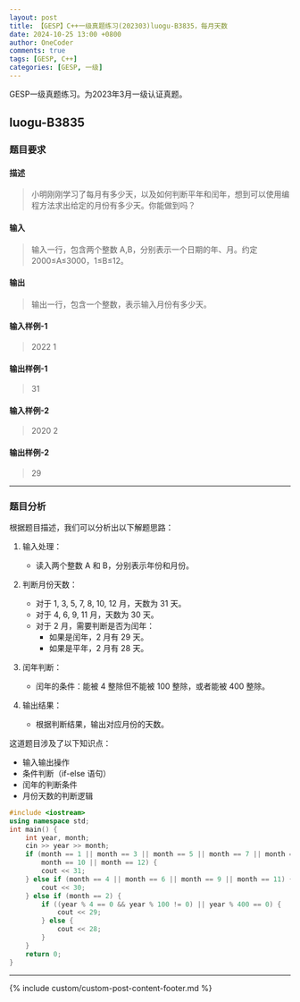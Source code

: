 ```yaml
---
layout: post
title: 【GESP】C++一级真题练习(202303)luogu-B3835，每月天数
date: 2024-10-25 13:00 +0800
author: OneCoder
comments: true
tags: [GESP, C++]
categories: [GESP, 一级]
---
```

GESP一级真题练习。为2023年3月一级认证真题。

<!--more-->

## luogu-B3835

### 题目要求

#### 描述

>小明刚刚学习了每月有多少天，以及如何判断平年和闰年，想到可以使用编程方法求出给定的月份有多少天。你能做到吗？

#### 输入

>输入一行，包含两个整数 A,B，分别表示一个日期的年、月。约定 2000≤A≤3000，1≤B≤12。

#### 输出

>输出一行，包含一个整数，表示输入月份有多少天。

#### 输入样例-1

>2022 1

#### 输出样例-1

>31

#### 输入样例-2

>2020 2

#### 输出样例-2

>29

---

### 题目分析

根据题目描述，我们可以分析出以下解题思路：

1. 输入处理：
   - 读入两个整数 A 和 B，分别表示年份和月份。

2. 判断月份天数：
   - 对于 1, 3, 5, 7, 8, 10, 12 月，天数为 31 天。
   - 对于 4, 6, 9, 11 月，天数为 30 天。
   - 对于 2 月，需要判断是否为闰年：
     - 如果是闰年，2 月有 29 天。
     - 如果是平年，2 月有 28 天。

3. 闰年判断：
   - 闰年的条件：能被 4 整除但不能被 100 整除，或者能被 400 整除。

4. 输出结果：
   - 根据判断结果，输出对应月份的天数。

这道题目涉及了以下知识点：

- 输入输出操作
- 条件判断（if-else 语句）
- 闰年的判断条件
- 月份天数的判断逻辑

```cpp
#include <iostream>
using namespace std;
int main() {
    int year, month;
    cin >> year >> month;
    if (month == 1 || month == 3 || month == 5 || month == 7 || month == 8 ||
        month == 10 || month == 12) {
        cout << 31;
    } else if (month == 4 || month == 6 || month == 9 || month == 11) {
        cout << 30;
    } else if (month == 2) {
        if ((year % 4 == 0 && year % 100 != 0) || year % 400 == 0) {
            cout << 29;
        } else {
            cout << 28;
        }
    }
    return 0;
}
```

---

{% include custom/custom-post-content-footer.md %}
